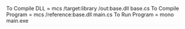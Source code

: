 To Compile DLL = mcs /target:library /out:base.dll base.cs
To Compile Program = mcs /reference:base.dll main.cs
To Run Program = mono main.exe
